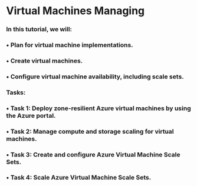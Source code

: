 # Virtual Machines Managing
### In this tutorial, we will:
### •	Plan for virtual machine implementations.
### •	Create virtual machines.
### •	Configure virtual machine availability, including scale sets.
### 
### Tasks:
### •	Task 1: Deploy zone-resilient Azure virtual machines by using the Azure portal.
### •	Task 2: Manage compute and storage scaling for virtual machines.
### •	Task 3: Create and configure Azure Virtual Machine Scale Sets.
### •	Task 4: Scale Azure Virtual Machine Scale Sets.
